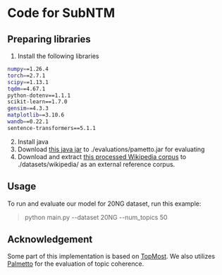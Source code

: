 # Code for SubNTM

## Preparing libraries
1. Install the following libraries
```bash
numpy==1.26.4
torch==2.7.1
scipy==1.13.1
tqdm==4.67.1
python-dotenv==1.1.1
scikit-learn==1.7.0
gensim==4.3.3
matplotlib==3.10.6
wandb==0.22.1
sentence-transformers==5.1.1
```
2. Install java
3. Download [this java jar](https://hobbitdata.informatik.uni-leipzig.de/homes/mroeder/palmetto/palmetto-0.1.0-jar-with-dependencies.jar) to ./evaluations/pametto.jar for evaluating
4. Download and extract [this processed Wikipedia corpus](https://hobbitdata.informatik.uni-leipzig.de/homes/mroeder/palmetto/Wikipedia_bd.zip) to ./datasets/wikipedia/ as an external reference corpus.

## Usage
To run and evaluate our model for 20NG dataset, run this example:
> python main.py --dataset 20NG --num_topics 50

## Acknowledgement
Some part of this implementation is based on [TopMost](https://github.com/BobXWu/TopMost). We also utilizes [Palmetto](https://github.com/dice-group/Palmetto) for the evaluation of topic coherence.